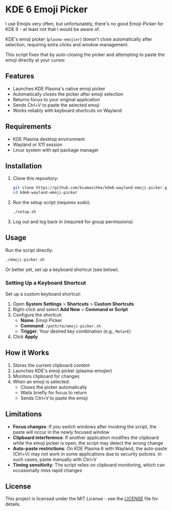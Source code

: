 # KDE 6 Emoji Picker

I use Emojis very often, but unfortunately, there's no good Emoji-Picker for KDE 6 - at least not that I would be aware of. 

KDE's emoji picker (`plasma-emojier`) doesn't close automatically after selection, requiring extra clicks and window management.

This script fixes that by auto-closing the picker and attempting to paste the emoji directly at your cursor.

## Features

- Launches KDE Plasma's native emoji picker
- Automatically closes the picker after emoji selection
- Returns focus to your original application
- Sends Ctrl+V to paste the selected emoji
- Works reliably with keyboard shortcuts on Wayland

## Requirements

- KDE Plasma desktop environment
- Wayland or X11 session
- Linux system with apt package manager

## Installation

1. Clone this repository:
   ```bash
   git clone https://github.com/ksamaschke/kde6-wayland-emoji-picker.git
   cd kde6-wayland-emoji-picker
   ```

2. Run the setup script (requires sudo):
   ```bash
   ./setup.sh
   ```

3. Log out and log back in (required for group permissions)

## Usage

Run the script directly:
```bash
./emoji-picker.sh
```

Or better yet, set up a keyboard shortcut (see below).

### Setting Up a Keyboard Shortcut

Set up a custom keyboard shortcut:

1. Open **System Settings** > **Shortcuts** > **Custom Shortcuts**
2. Right-click and select **Add New** > **Command or Script**
3. Configure the shortcut:
   - **Name**: Emoji Picker
   - **Command**: `/path/to/emoji-picker.sh`
   - **Trigger**: Your desired key combination (e.g., `Meta+E`)
4. Click **Apply**

## How it Works

1. Stores the current clipboard content
2. Launches KDE's emoji picker (plasma-emojier)
3. Monitors clipboard for changes
4. When an emoji is selected:
   - Closes the picker automatically
   - Waits briefly for focus to return
   - Sends Ctrl+V to paste the emoji

## Limitations

- **Focus changes**: If you switch windows after invoking the script, the paste will occur in the newly focused window
- **Clipboard interference**: If another application modifies the clipboard while the emoji picker is open, the script may detect the wrong change
- **Auto-paste restrictions**: On KDE Plasma 6 with Wayland, the auto-paste (Ctrl+V) may not work in some applications due to security policies. In such cases, paste manually with Ctrl+V
- **Timing sensitivity**: The script relies on clipboard monitoring, which can occasionally miss rapid changes


## License

This project is licensed under the MIT License - see the [LICENSE](LICENSE) file for details.
